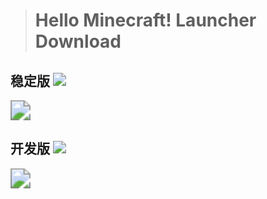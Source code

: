 > # **Hello Minecraft! Launcher Download**

## 稳定版 <img src="https://img.shields.io/maven-central/v/org.glavo.hmcl/hmcl-stable?label" style="zoom:130%;" />

[<img src="https://img.shields.io/maven-central/v/org.glavo.hmcl/hmcl-stable?label=Click to jump 点击跳转" style="zoom: 200%;" />](https://gitee.com/Glavo/HMCL-Update/blob/main/README.md#%E7%A8%B3%E5%AE%9A%E7%89%88-)

## 开发版 <img src="https://img.shields.io/maven-central/v/org.glavo.hmcl/hmcl-dev?label" style="zoom: 130%;" />

[<img src="https://img.shields.io/maven-central/v/org.glavo.hmcl/hmcl-dev?label=Click to jump 点击跳转" style="zoom:200%;" />](https://gitee.com/Glavo/HMCL-Update/blob/main/README.md#%E6%B5%8B%E8%AF%95%E7%89%88-)

